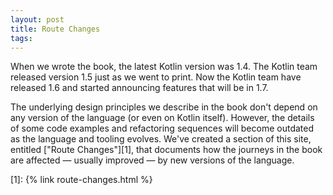 ```yaml
---
layout: post
title: Route Changes
tags:
---
```


When we wrote the book, the latest Kotlin version was 1.4. The Kotlin team released version 1.5 just as we went to print. Now the Kotlin team have released 1.6 and started announcing features that will be in 1.7.

The underlying design principles we describe in the book don't depend on any version of the language (or even on Kotlin itself). However, the details of some code examples and refactoring sequences will become outdated as the language and tooling evolves.  We've created a section of this site, entitled ["Route Changes"][1], that documents how the journeys in the book are affected — usually improved — by new versions of the language.

[1]: {% link route-changes.html %}
